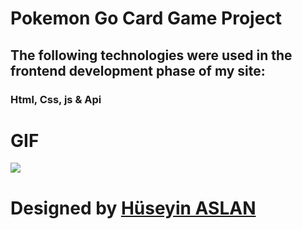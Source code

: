 # Pokemon Go Card Game Project

## The following technologies were used in the frontend development phase of my site:

### Html, Css, js & Api


# GIF



![](./images/gif.gif)



# Designed by <a href="https://www.linkedin.com/in/h%C3%BCseyin-aslan-128519203/" target="_blank">Hüseyin ASLAN</a> 